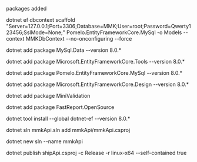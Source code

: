 packages added

dotnet ef dbcontext scaffold "Server=127.0.0.1;Port=3306;Database=MMK;User=root;Password=Qwerty123456;SslMode=None;" Pomelo.EntityFrameworkCore.MySql -o Models --context MMKDbContext --no-onconfiguring --force

dotnet add package MySql.Data --version 8.0.*

dotnet add package Microsoft.EntityFrameworkCore.Tools --version 8.0.*

dotnet add package Pomelo.EntityFrameworkCore.MySql --version 8.0.*

dotnet add package Microsoft.EntityFrameworkCore.Design --version 8.0.*

dotnet add package MiniValidation

dotnet add package FastReport.OpenSource


dotnet tool install --global dotnet-ef --version 8.0.*


dotnet sln mmkApi.sln add mmkApi/mmkApi.csproj 


dotnet new sln --name mmkApi


dotnet publish shipApi.csproj -c Release -r linux-x64 --self-contained true


